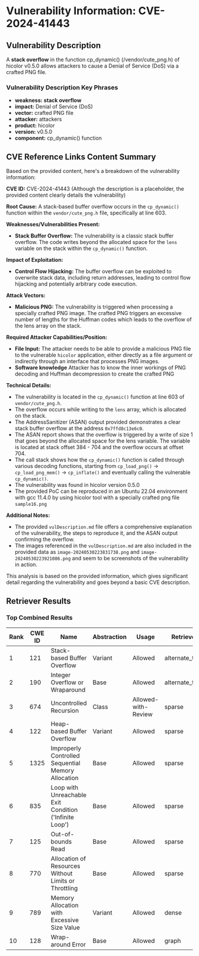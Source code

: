 # Vulnerability Information: CVE-2024-41443

## Vulnerability Description
A **stack overflow** in the function cp_dynamic() (/vendor/cute_png.h) of hicolor v0.5.0 allows attackers to cause a Denial of Service (DoS) via a crafted PNG file.

### Vulnerability Description Key Phrases
- **weakness:** **stack overflow**
- **impact:** Denial of Service (DoS)
- **vector:** crafted PNG file
- **attacker:** attackers
- **product:** hicolor
- **version:** v0.5.0
- **component:** cp_dynamic() function

## CVE Reference Links Content Summary
Based on the provided content, here's a breakdown of the vulnerability information:

**CVE ID:** CVE-2024-41443 (Although the description is a placeholder, the provided content clearly details the vulnerability)

**Root Cause:** A stack-based buffer overflow occurs in the `cp_dynamic()` function within the `vendor/cute_png.h` file, specifically at line 603.

**Weaknesses/Vulnerabilities Present:**
*   **Stack Buffer Overflow:** The vulnerability is a classic stack buffer overflow. The code writes beyond the allocated space for the `lens` variable on the stack within the `cp_dynamic()` function.

**Impact of Exploitation:**
*   **Control Flow Hijacking:** The buffer overflow can be exploited to overwrite stack data, including return addresses, leading to control flow hijacking and potentially arbitrary code execution.

**Attack Vectors:**
*   **Malicious PNG:** The vulnerability is triggered when processing a specially crafted PNG image. The crafted PNG triggers an excessive number of lengths for the Huffman codes which leads to the overflow of the lens array on the stack.

**Required Attacker Capabilities/Position:**
*   **File Input:** The attacker needs to be able to provide a malicious PNG file to the vulnerable `hicolor` application, either directly as a file argument or indirectly through an interface that processes PNG images.
*   **Software knowledge** Attacker has to know the inner workings of PNG decoding and Huffman decompression to create the crafted PNG

**Technical Details:**
*   The vulnerability is located in the `cp_dynamic()` function at line 603 of `vendor/cute_png.h`.
*   The overflow occurs while writing to the `lens` array, which is allocated on the stack.
*   The AddressSanitizer (ASAN) output provided demonstrates a clear stack buffer overflow at the address `0x7ffd8c13e6c0`.
*   The ASAN report shows that the overflow is triggered by a write of size 1 that goes beyond the allocated space for the lens variable. The variable is located at stack offset 384 - 704 and the overflow occurs at offset 704.
*   The call stack shows how the `cp_dynamic()` function is called through various decoding functions, starting from `cp_load_png()` -> `cp_load_png_mem()` -> `cp_inflate()` and eventually calling the vulnerable `cp_dynamic()`.
*   The vulnerability was found in hicolor version 0.5.0
*   The provided PoC can be reproduced in an Ubuntu 22.04 environment with gcc 11.4.0 by using hicolor tool with a specially crafted png file `sample16.png`

**Additional Notes:**

*   The provided `vulDescription.md` file offers a comprehensive explanation of the vulnerability, the steps to reproduce it, and the ASAN output confirming the overflow.
*   The images referenced in the `vulDescription.md` are also included in the provided data as `image-20240530223831738.png` and `image-20240530223921086.png` and seem to be screenshots of the vulnerability in action.

This analysis is based on the provided information, which gives significant detail regarding the vulnerability and goes beyond a basic CVE description.

## Retriever Results

### Top Combined Results

| Rank | CWE ID | Name | Abstraction | Usage  | Retrievers | Individual Scores |
|------|--------|------|-------------|-------|------------|-------------------|
| 1 | 121 | Stack-based Buffer Overflow | Variant | Allowed | alternate_terms | 1.000 |
| 2 | 190 | Integer Overflow or Wraparound | Base | Allowed | alternate_terms | 0.800 |
| 3 | 674 | Uncontrolled Recursion | Class | Allowed-with-Review | sparse | 0.202 |
| 4 | 122 | Heap-based Buffer Overflow | Variant | Allowed | sparse | 0.186 |
| 5 | 1325 | Improperly Controlled Sequential Memory Allocation | Base | Allowed | sparse | 0.184 |
| 6 | 835 | Loop with Unreachable Exit Condition ('Infinite Loop') | Base | Allowed | sparse | 0.182 |
| 7 | 125 | Out-of-bounds Read | Base | Allowed | sparse | 0.180 |
| 8 | 770 | Allocation of Resources Without Limits or Throttling | Base | Allowed | sparse | 0.179 |
| 9 | 789 | Memory Allocation with Excessive Size Value | Variant | Allowed | dense | 0.522 |
| 10 | 128 | Wrap-around Error | Base | Allowed | graph | 0.002 |

